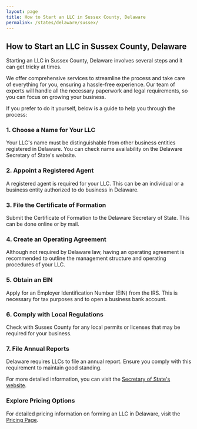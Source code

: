 ```yaml
---
layout: page
title: How to Start an LLC in Sussex County, Delaware
permalink: /states/delaware/sussex/
---
```


<h2>How to Start an LLC in Sussex County, Delaware</h2>

<p>Starting an LLC in Sussex County, Delaware involves several steps and it can get tricky at times.</p>

<p>We offer comprehensive services to streamline the process and take care of everything for you, ensuring a hassle-free experience. Our team of experts will handle all the necessary paperwork and legal requirements, so you can focus on growing your business.</p>

<p>If you prefer to do it yourself, below is a guide to help you through the process:</p>

<h3>1. Choose a Name for Your LLC</h3>
<p>Your LLC's name must be distinguishable from other business entities registered in Delaware. You can check name availability on the Delaware Secretary of State's website.</p>

<h3>2. Appoint a Registered Agent</h3>
<p>A registered agent is required for your LLC. This can be an individual or a business entity authorized to do business in Delaware.</p>

<h3>3. File the Certificate of Formation</h3>
<p>Submit the Certificate of Formation to the Delaware Secretary of State. This can be done online or by mail.</p>

<h3>4. Create an Operating Agreement</h3>
<p>Although not required by Delaware law, having an operating agreement is recommended to outline the management structure and operating procedures of your LLC.</p>

<h3>5. Obtain an EIN</h3>
<p>Apply for an Employer Identification Number (EIN) from the IRS. This is necessary for tax purposes and to open a business bank account.</p>

<h3>6. Comply with Local Regulations</h3>
<p>Check with Sussex County for any local permits or licenses that may be required for your business.</p>

<h3>7. File Annual Reports</h3>
<p>Delaware requires LLCs to file an annual report. Ensure you comply with this requirement to maintain good standing.</p>

<p>For more detailed information, you can visit the <a href="https://www.sos.delaware.gov/">Secretary of State's website</a>.</p>

<h3>Explore Pricing Options</h3>
<p>For detailed pricing information on forming an LLC in Delaware, visit the <a href="{ '/new-pricing/' | relative_url }">Pricing Page</a>.</p>
